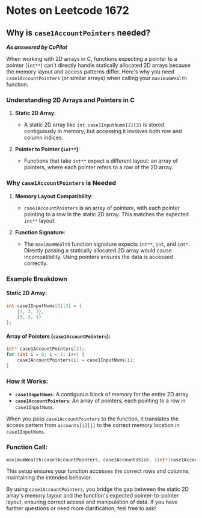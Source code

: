 # Notes on Leetcode 1672

## Why is `case1AccountPointers` needed?

***As answered by CoPilot***

When working with 2D arrays in C, functions expecting a pointer to a pointer (`int**`) can't directly handle statically allocated 2D arrays because the memory layout and access patterns differ. Here's why you need `case1AccountPointers` (or similar arrays) when calling your `maximumWealth` function:

### Understanding 2D Arrays and Pointers in C

1. **Static 2D Array**:
   - A static 2D array like `int case1InputNums[2][3]` is stored contiguously in memory, but accessing it involves both row and column indices.

2. **Pointer to Pointer (`int**`)**:
   - Functions that take `int**` expect a different layout: an array of pointers, where each pointer refers to a row of the 2D array.

### Why `case1AccountPointers` is Needed

1. **Memory Layout Compatibility**:
   - `case1AccountPointers` is an array of pointers, with each pointer pointing to a row in the static 2D array. This matches the expected `int**` layout.

2. **Function Signature**:
   - The `maximumWealth` function signature expects `int**`, `int`, and `int*`. Directly passing a statically allocated 2D array would cause incompatibility. Using pointers ensures the data is accessed correctly.

### Example Breakdown

#### Static 2D Array:
```c
int case1InputNums[2][3] = {
    {1, 2, 3},
    {3, 2, 1}
};
```

#### Array of Pointers (`case1AccountPointers`):
```c
int* case1AccountPointers[2];
for (int i = 0; i < 2; i++) {
    case1AccountPointers[i] = case1InputNums[i];
}
```

### How it Works:
- **`case1InputNums`**: A contiguous block of memory for the entire 2D array.
- **`case1AccountPointers`**: An array of pointers, each pointing to a row in `case1InputNums`.

When you pass `case1AccountPointers` to the function, it translates the access pattern from `accounts[i][j]` to the correct memory location in `case1InputNums`.

### Function Call:
```c
maximumWealth(case1AccountPointers, case1AccountsSize, (int*)case1AccountsColSize);
```

This setup ensures your function accesses the correct rows and columns, maintaining the intended behavior.

By using `case1AccountPointers`, you bridge the gap between the static 2D array's memory layout and the function's expected pointer-to-pointer layout, ensuring correct access and manipulation of data. If you have further questions or need more clarification, feel free to ask!